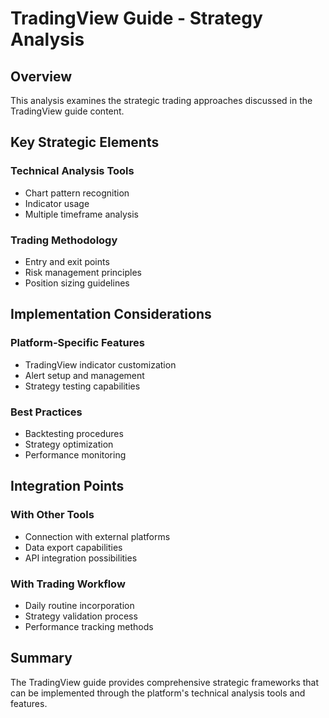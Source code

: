 # TradingView Guide - Strategy Analysis

## Overview
This analysis examines the strategic trading approaches discussed in the TradingView guide content.

## Key Strategic Elements

### Technical Analysis Tools
- Chart pattern recognition
- Indicator usage
- Multiple timeframe analysis

### Trading Methodology
- Entry and exit points
- Risk management principles
- Position sizing guidelines

## Implementation Considerations

### Platform-Specific Features
- TradingView indicator customization
- Alert setup and management
- Strategy testing capabilities

### Best Practices
- Backtesting procedures
- Strategy optimization
- Performance monitoring

## Integration Points

### With Other Tools
- Connection with external platforms
- Data export capabilities
- API integration possibilities

### With Trading Workflow
- Daily routine incorporation
- Strategy validation process
- Performance tracking methods

## Summary
The TradingView guide provides comprehensive strategic frameworks that can be implemented through the platform's technical analysis tools and features.